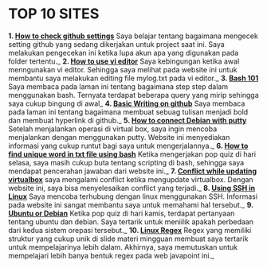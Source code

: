 # TOP 10 SITES

**1. [How to check github settings](https://stackoverflow.com/questions/37398524/how-do-i-check-my-github-settings-or-who-im-signed-in-as-on-my-current-project)**
Saya belajar tentang bagaimana mengecek setting github yang sedang dikerjakan untuk project saat ini. Saya melakukan pengecekan ini ketika lupa akun apa yang digunakan pada folder tertentu._
**2. [How to use vi editor](https://www.howtogeek.com/102468/a-beginners-guide-to-editing-text-files-with-vi/)**
Saya kebingungan ketika awal menngunakan vi editor. Sehingga saya melihat pada website ini untuk membantu saya melakukan editing file mylog.txt pada vi editor._
**3. [Bash 101](https://linux.die.net/Bash-Beginners-Guide/)**
Saya membaca pada laman ini tentang bagaimana step step dalam menggunakan bash. Ternyata terdapat beberapa query yang mirip sehingga saya cukup bingung di awal_
**4. [Basic Writing on github](https://docs.github.com/en/github/writing-on-github/basic-writing-and-formatting-syntax)**
Saya membaca pada laman ini tentang bagaimana membuat sebuag tulisan menjadi bold dan membuat hyperlink di github._
**5. [How to connect Debian with putty](https://www.linuxquestions.org/questions/linux-server-73/connecting-to-debian-server-with-putty-821430/)**
Setelah menjalankan operasi di virtual box, saya ingin mencoba menjalankan dengan menggunakan putty. Website ini menyediakan informasi yang cukup runtut bagi saya untuk mengerjalannya._
**6. [How to find unique word in txt file using bash](https://unix.stackexchange.com/questions/249029/how-to-find-unique-word-in-a-single-line)**
Ketika mengerjakan pop quiz di hari selasa, saya masih cukup buta tentang scripting di bash, sehingga saya mendapat pencerahan jawaban dari website ini._
**7. [Conflict while updating virtualbox](https://askubuntu.com/questions/911350/conflict-while-updating-virtualbox)**
saya mengalami conflict ketika mengupdate virtualbox. Dengan website ini, saya bisa menyelesaikan conflict yang terjadi._
**8. [Using SSH in Linux](https://phoenixnap.com/kb/ssh-to-connect-to-remote-server-linux-or-windows)**
Saya mencoba terhubung dengan linux menggunakan SSH. Informasi pada website ini sangat membantu saya untuk memahami hal tersebut._
**9. [Ubuntu or Debian](https://www.fosslinux.com/40109/debian-vs-ubuntu-everything-you-need-to-know-to-choose.htm)**
Ketika pop quiz di hari kamis, terdapat pertanyaan tentang ubuntu dan debian. Saya tertarik untuk meniilik apakah perbedaan dari kedua sistem orepasi tersebut._
**10. [Linux Regex](https://www.javatpoint.com/linux-regular-expression)**
Regex yang memiliki struktur yang cukup unik di slide materi mingguan membuat saya tertarik untuk mempelajarinya lebih dalam. Akhirnya, saya memutuskan untuk mempelajari lebih banya bentuk regex pada web javapoint ini._
